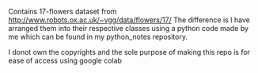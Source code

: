 Contains 17-flowers dataset from http://www.robots.ox.ac.uk/~vgg/data/flowers/17/
The difference is I have arranged them into their respective classes using a python code made by me which can be found 
in my python_notes repository.

I donot own the copyrights and the sole purpose of making this repo is for ease of access using google colab
